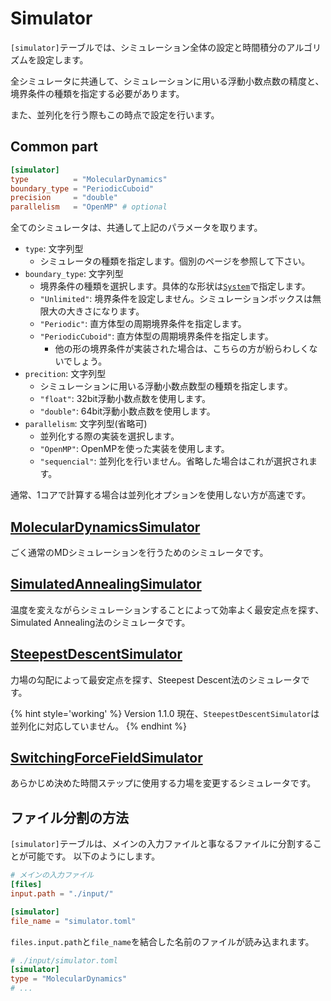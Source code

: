 # Simulator

`[simulator]`テーブルでは、シミュレーション全体の設定と時間積分のアルゴリズムを設定します。

全シミュレータに共通して、シミュレーションに用いる浮動小数点数の精度と、境界条件の種類を指定する必要があります。

また、並列化を行う際もこの時点で設定を行います。

## Common part

```toml
[simulator]
type          = "MolecularDynamics"
boundary_type = "PeriodicCuboid"
precision     = "double"
parallelism   = "OpenMP" # optional
```

全てのシミュレータは、共通して上記のパラメータを取ります。

- `type`: 文字列型
  - シミュレータの種類を指定します。個別のページを参照して下さい。
- `boundary_type`: 文字列型
  - 境界条件の種類を選択します。具体的な形状は[`System`](System.md)で指定します。
  - `"Unlimited"`: 境界条件を設定しません。シミュレーションボックスは無限大の大きさになります。
  - `"Periodic"`: 直方体型の周期境界条件を指定します。
  - `"PeriodicCuboid"`: 直方体型の周期境界条件を指定します。
    - 他の形の境界条件が実装された場合は、こちらの方が紛らわしくないでしょう。
- `precition`: 文字列型
  - シミュレーションに用いる浮動小数点数型の種類を指定します。
  - `"float"`: 32bit浮動小数点数を使用します。
  - `"double"`: 64bit浮動小数点数を使用します。
- `parallelism`: 文字列型(省略可)
  - 並列化する際の実装を選択します。
  - `"OpenMP"`: OpenMPを使った実装を使用します。
  - `"sequencial"`: 並列化を行いません。省略した場合はこれが選択されます。

通常、1コアで計算する場合は並列化オプションを使用しない方が高速です。

## [MolecularDynamicsSimulator](MolecularDynamicsSimulator.md)

ごく通常のMDシミュレーションを行うためのシミュレータです。

## [SimulatedAnnealingSimulator](SimulatedAnnealingSimulator.md)

温度を変えながらシミュレーションすることによって効率よく最安定点を探す、Simulated Annealing法のシミュレータです。

## [SteepestDescentSimulator](SteepestDescentSimulator.md)

力場の勾配によって最安定点を探す、Steepest Descent法のシミュレータです。

{% hint style='working' %}
Version 1.1.0 現在、`SteepestDescentSimulator`は並列化に対応していません。
{% endhint %}

## [SwitchingForceFieldSimulator](SteepestDescentSimulator.md)

あらかじめ決めた時間ステップに使用する力場を変更するシミュレータです。

## ファイル分割の方法

`[simulator]`テーブルは、メインの入力ファイルと事なるファイルに分割することが可能です。
以下のようにします。

```toml
# メインの入力ファイル
[files]
input.path = "./input/"

[simulator]
file_name = "simulator.toml"
```

`files.input.path`と`file_name`を結合した名前のファイルが読み込まれます。

```toml
# ./input/simulator.toml
[simulator]
type = "MolecularDynamics"
# ...
```
